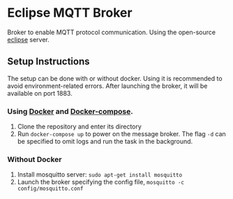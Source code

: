# Eclipse MQTT Broker

Broker to enable MQTT protocol communication. Using the open-source [eclipse](https://mosquitto.org/) server.

## Setup Instructions
The setup can be done with or without docker. Using it is recommended to avoid environment-related errors. After launching the broker, it will be available on port 1883.

### Using [Docker](https://www.docker.com/) and [Docker-compose](https://docs.docker.com/compose/).

1. Clone the repository and enter its directory
2. Run `docker-compose up` to power on the message broker. The flag `-d` can be specified to omit logs and run the task in the background.

### Without Docker

1. Install mosquitto server: `sudo apt-get install mosquitto`
2. Launch the broker specifying the config file, `mosquitto -c config/mosquitto.conf` 